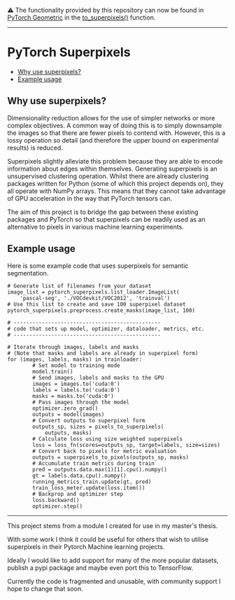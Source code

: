 ⚠️ The functionality provided by this repository can now be found in [PyTorch Geometric](https://pytorch-geometric.readthedocs.io/en/latest/) in the [to_superpixels()](https://pytorch-geometric.readthedocs.io/en/latest/_modules/torch_geometric/transforms/to_superpixels.html) function.

---

# PyTorch Superpixels

- [Why use superpixels?](#why-use-superpixels)
- [Example usage](#example-usage)

## Why use superpixels?

Dimensionality reduction allows for the use of simpler networks or more complex objectives. A common way of doing this is to simply downsample the images so that there are fewer pixels to contend with. However, this is a lossy operation so detail (and therefore the upper bound on experimental results) is reduced.

Superpixels slightly alleviate this problem because they are able to encode information about edges within themselves. Generating superpixels is an unsupervised clustering operation. Whilst there are already clustering packages written for Python (some of which this project depends on), they all operate with NumPy arrays. This means that they cannot take advantage of GPU acceleration in the way that PyTorch tensors can.

The aim of this project is to bridge the gap between these existing packages and PyTorch so that superpixels can be readily used as an alternative to pixels in various machine learning experiments.

## Example usage

Here is some example code that uses superpixels for semantic segmentation.

```
# Generate list of filenames from your dataset
image_list = pytorch_superpixels.list_loader.ImageList(
    'pascal-seg', './VOCdevkit/VOC2012', 'trainval')
# Use this list to create and save 100 superpixel dataset
pytorch_superpixels.preprocess.create_masks(image_list, 100)

# -----------------------------------------------
# code that sets up model, optimizer, dataloader, metrics, etc.
# -----------------------------------------------

# Iterate through images, labels and masks
# (Note that masks and labels are already in superpixel form)
for (images, labels, masks) in trainloader:
        # Set model to training mode
        model.train()
        # Send images, labels and masks to the GPU
        images = images.to('cuda:0')
        labels = labels.to('cuda:0')
        masks = masks.to('cuda:0')
        # Pass images through the model
        optimizer.zero_grad()
        outputs = model(images)
        # Convert outputs to superpixel form
        outputs_sp, sizes = pixels_to_superpixels(
            outputs, masks)
        # Calculate loss using size weighted superpixels
        loss = loss_fn(scores=outputs_sp, target=labels, size=sizes)
        # Convert back to pixels for metric evaluation
        outputs = superpixels_to_pixels(outputs_sp, masks)
        # Accumulate train metrics during train
        pred = outputs.data.max(1)[1].cpu().numpy()
        gt = labels.data.cpu().numpy()
        running_metrics_train.update(gt, pred)
        train_loss_meter.update(loss.item())
        # Backprop and optimizer step
        loss.backward()
        optimizer.step()
```

---

This project stems from a module I created for use in my master's thesis.

With some work I think it could be useful for others that wish to utilise superpixels in their Pytorch Machine learning projects.

Ideally I would like to add support for many of the more popular datasets, publish a pypi package and maybe even port this to TensorFlow.

Currently the code is fragmented and unusable, with community support I hope to change that soon.
